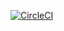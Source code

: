 [![CircleCI](https://circleci.com/gh/KalyniukV/mssc-beer-order-service.svg?style=svg)](https://circleci.com/gh/KalyniukV/mssc-beer-order-service)